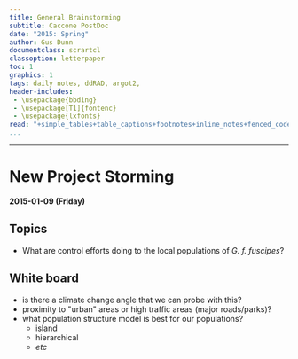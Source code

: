 ```yaml
---
title: General Brainstorming
subtitle: Caccone PostDoc
date: "2015: Spring"
author: Gus Dunn
documentclass: scrartcl
classoption: letterpaper
toc: 1
graphics: 1
tags: daily notes, ddRAD, argot2, 
header-includes: 
 - \usepackage{bbding}
 - \usepackage[T1]{fontenc}
 - \usepackage{lxfonts}
read: "+simple_tables+table_captions+footnotes+inline_notes+fenced_code_blocks+fenced_code_attributes+fancy_lists+definition_lists+superscript+subscript+tex_math_dollars"
...
```






------------------------------------------

# New Project Storming #

__2015-01-09 (Friday)__

## Topics ##

- What are control efforts doing to the local populations of _G. f. fuscipes_?


## White board ##

- is there a climate change angle that we can probe with this?
- proximity to "urban" areas or high traffic areas (major roads/parks)?
- what population structure model is best for our populations?
    - island
    - hierarchical
    - _etc_
